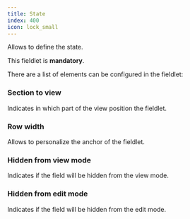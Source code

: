 ```yaml
---
title: State
index: 400
icon: lock_small
---
```


Allows to define the state.

This fieldlet is **mandatory**.

There are a list of elements can be configured in the fieldlet:


### Section to view

Indicates in which part of the view position the fieldlet.


### Row width

Allows to personalize the anchor of the fieldlet.


### Hidden from view mode

Indicates if the field will be hidden from the view mode.


### Hidden from edit mode

Indicates if the field will be hidden from the edit mode.